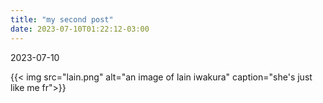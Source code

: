 ```yaml
---
title: "my second post"
date: 2023-07-10T01:22:12-03:00
---
```


2023-07-10

{{< img src="lain.png" alt="an image of lain iwakura" caption="she's just like me fr">}}